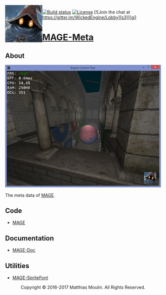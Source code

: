 <img align="left" src="res/MAGE.png" width="120px"/>

[![Build status][s1]][av] [![License][s2]][li] [![Join the chat at https://gitter.im/WickedEngine/Lobby][s3]][gi]

[s1]: https://ci.appveyor.com/api/projects/status/ike880pg85pupdj6?svg=true
[s2]: https://img.shields.io/badge/licence-No%20Licence-blue.svg
[s3]: https://badges.gitter.im/MatthiasAdvancedGameEngine/Lobby.svg
[av]: https://ci.appveyor.com/project/matt77hias/MAGE
[gi]: https://gitter.im/MatthiasAdvancedGameEngine/Lobby?utm_source=badge&utm_medium=badge&utm_campaign=pr-badge&utm_content=badge
[li]: https://raw.githubusercontent.com/matt77hias/MAGE/master/LICENSE.txt

# [MAGE-Meta](https://matt77hias.github.io/MAGE-Meta/)

## About
<p align="center"><img src="res/Example.png"></p>

The meta data of [MAGE](https://github.com/matt77hias/MAGE).

## Code
* [MAGE](https://github.com/matt77hias/MAGE)

## Documentation
* [MAGE-Doc](https://github.com/matt77hias/MAGE-Doc)

## Utilities
* [MAGE-SpriteFont](https://github.com/matt77hias/MAGE-SpriteFont)

<p align="center">Copyright © 2016-2017 Matthias Moulin. All Rights Reserved.</p>
